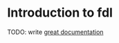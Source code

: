 # Introduction to fdl

TODO: write [great documentation](http://jacobian.org/writing/what-to-write/)
